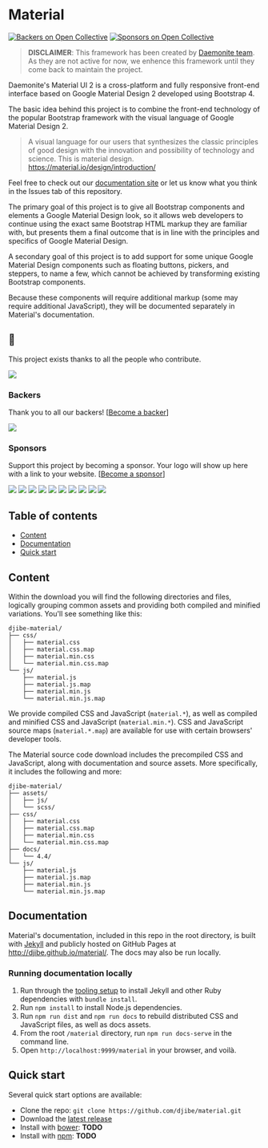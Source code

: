 # Material

[![Backers on Open Collective](https://opencollective.com/material/backers/badge.svg)](#backers)
[![Sponsors on Open Collective](https://opencollective.com/material/sponsors/badge.svg)](#sponsors)

> **DISCLAIMER**: This framework has been created by [Daemonite team](http://daemonite.github.io/material/). As they are not active for now, we enhence this framework until they come back to maintain the project.

Daemonite's Material UI 2 is a cross-platform and fully responsive front-end interface based on Google Material Design 2 developed using Bootstrap 4.

The basic idea behind this project is to combine the front-end technology of the popular Bootstrap framework with the visual language of Google Material Design 2.

> A visual language for our users that synthesizes the classic principles of good design with the innovation and possibility of technology and science. This is material design.
> https://material.io/design/introduction/

Feel free to check out our [documentation site](http://djibe.github.io/material/) or let us know what you think in the Issues tab of this repository.

The primary goal of this project is to give all Bootstrap components and elements a Google Material Design look, so it allows web developers to continue using the exact same Bootstrap HTML markup they are familiar with, but presents them a final outcome that is in line with the principles and specifics of Google Material Design.

A secondary goal of this project is to add support for some unique Google Material Design components such as floating buttons, pickers, and steppers, to name a few, which cannot be achieved by transforming existing Bootstrap components.

Because these components will require additional markup (some may require additional JavaScript), they will be documented separately in Material's documentation.

## :pray:

This project exists thanks to all the people who contribute.

<a href="https://github.com/Daemonite/material/graphs/contributors"><img src="https://opencollective.com/material/contributors.svg?width=890&button=false" /></a>

### Backers

Thank you to all our backers! [[Become a backer](https://opencollective.com/material#backer)]

<a href="https://opencollective.com/material#backers" target="_blank"><img src="https://opencollective.com/material/backers.svg?width=890"></a>

### Sponsors

Support this project by becoming a sponsor. Your logo will show up here with a link to your website. [[Become a sponsor](https://opencollective.com/material#sponsor)]

<a href="https://opencollective.com/material/sponsor/0/website" target="_blank"><img src="https://opencollective.com/material/sponsor/0/avatar.svg"></a>
<a href="https://opencollective.com/material/sponsor/1/website" target="_blank"><img src="https://opencollective.com/material/sponsor/1/avatar.svg"></a>
<a href="https://opencollective.com/material/sponsor/2/website" target="_blank"><img src="https://opencollective.com/material/sponsor/2/avatar.svg"></a>
<a href="https://opencollective.com/material/sponsor/3/website" target="_blank"><img src="https://opencollective.com/material/sponsor/3/avatar.svg"></a>
<a href="https://opencollective.com/material/sponsor/4/website" target="_blank"><img src="https://opencollective.com/material/sponsor/4/avatar.svg"></a>
<a href="https://opencollective.com/material/sponsor/5/website" target="_blank"><img src="https://opencollective.com/material/sponsor/5/avatar.svg"></a>
<a href="https://opencollective.com/material/sponsor/6/website" target="_blank"><img src="https://opencollective.com/material/sponsor/6/avatar.svg"></a>
<a href="https://opencollective.com/material/sponsor/7/website" target="_blank"><img src="https://opencollective.com/material/sponsor/7/avatar.svg"></a>
<a href="https://opencollective.com/material/sponsor/8/website" target="_blank"><img src="https://opencollective.com/material/sponsor/8/avatar.svg"></a>
<a href="https://opencollective.com/material/sponsor/9/website" target="_blank"><img src="https://opencollective.com/material/sponsor/9/avatar.svg"></a>

## Table of contents

- [Content](#content)
- [Documentation](#documentation)
- [Quick start](#quick-start)

## Content

Within the download you will find the following directories and files, logically grouping common assets and providing both compiled and minified variations. You'll see something like this:

```
djibe-material/
├── css/
│   ├── material.css
│   ├── material.css.map
│   ├── material.min.css
│   └── material.min.css.map
└── js/
    ├── material.js
    ├── material.js.map
    ├── material.min.js
    └── material.min.js.map
```

We provide compiled CSS and JavaScript (`material.*`), as well as compiled and minified CSS and JavaScript (`material.min.*`). CSS and JavaScript source maps (`material.*.map`) are available for use with certain browsers' developer tools.

The Material source code download includes the precompiled CSS and JavaScript, along with documentation and source assets. More specifically, it includes the following and more:

```
djibe-material/
├── assets/
│   ├── js/
│   └── scss/
├── css/
│   ├── material.css
│   ├── material.css.map
│   ├── material.min.css
│   └── material.min.css.map
├── docs/
│   └── 4.4/
└── js/
    ├── material.js
    ├── material.js.map
    ├── material.min.js
    └── material.min.js.map
```

## Documentation

Material's documentation, included in this repo in the root directory, is built with [Jekyll](https://jekyllrb.com/) and publicly hosted on GitHub Pages at <http://djibe.github.io/material/>. The docs may also be run locally.

### Running documentation locally

1. Run through the [tooling setup](http://djibe.github.io/material/docs/4.4/getting-started/tooling/#getting-started) to install Jekyll and other Ruby dependencies with `bundle install`.
2. Run `npm install` to install Node.js dependencies.
3. Run `npm run dist` and `npm run docs` to rebuild distributed CSS and JavaScript files, as well as docs assets.
4. From the root `/material` directory, run `npm run docs-serve` in the command line.
5. Open `http://localhost:9999/material` in your browser, and voilà.

## Quick start

Several quick start options are available:

- Clone the repo: `git clone https://github.com/djibe/material.git`
- Download the [latest release](https://github.com/Daemonite/material/releases)
- Install with [bower](https://bower.io/): **TODO**
- Install with [npm](https://www.npmjs.com/): **TODO**
